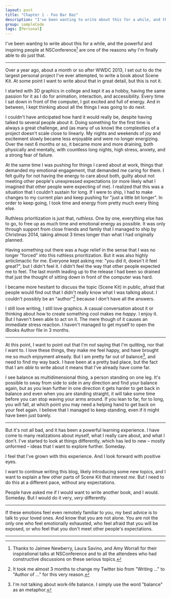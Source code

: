 ```yaml
---
layout: post
title: "Chapter 1 - Foo Bar Baz"
description: "I've been wanting to write about this for a while, and the powerful and inspiring people at NSConference are one of the reasons why I'm doing so. Over a year ago, about a month or so after WWDC 2013, I set out to do the largest personal project I've ever attempted, and I couldn't have anticipated how hard it would really be. "
group: sampleCode
tags: [Personal] 
---
```


I've been wanting to write about this for a while, and the powerful and inspiring people at NSConference[^talks] are one of the reasons why I'm finally able to do just that. 

---

Over a year ago, about a month or so after WWDC 2013, I set out to do the largest personal project I've ever attempted, to write a book about Scene Kit. At some point I want to write about that in great detail, but this is not it.

I started with 3D graphics in college and kept it as a hobby, having the same passion for it as I do for animation, interaction, and accessibility. Every time I sat down in front of the computer, I got excited and full of energy. And in between, I kept thinking about all the things I was going to do next. 

I couldn't have anticipated how hard it would really be, despite having talked to several people about it. Doing something for the first time is always a great challenge, and (as many of us know) the complexities of a project doesn't scale close to linearly. My nights and weekends of joy and excitement slowly became less enjoyable and were no longer energizing. Over the next 6 months or so, it became more and more draining, both physically and mentally, with countless long nights, high stress, anxiety, and a strong fear of failure. 

At the same time I was pushing for things I cared about at work, things that demanded my emotional engagement, that demanded me caring for them. I felt guilty for not having the energy to care about both, guilty about not meeting other people's unexpressed expectations (or more likely what I imagined that other people were expecting of me). I realized that this was a situation that I couldn't sustain for long. If I were to ship, I had to make changes to my current plan and keep pushing for "just a little bit longer". In order to keep going, I took time and energy from pretty much every thing else. 

Ruthless prioritization is just that, _ruthless_. One by one, everything else has to go, to free up as much time and emotional energy as possible. It was only through support from close friends and family that I managed to ship by Christmas 2014, taking almost 3 times longer than what I had originally planned. 

Having something out there was a _huge_ relief in the sense that I was no longer "forced" into this ruthless prioritization. But it was also highly anticlimactic for me. Everyone kept asking me: "you did it, doesn't it feel great?", but I didn't feel it. I didn't feel the way that other people expected me to feel. The last month leading up to the release I had been so drained that just the thought of sitting down in front of the computer was hard. 

I became more hesitant to discuss the topic (Scene Kit) in public, afraid that people would find out that I didn't really know what I was talking about. I couldn't possibly be an "author"[^bio] because I don't have all the answers.

[^bio]: It took me almost 3 months to change my Twitter bio from "Writing ..." to "Author of ..." for this very reason.   

I still love writing, I still love graphics. A casual conversation about it or thinking about how to create something cool makes me *happy*. I enjoy it. But I haven't been able to act on it. The mere though of it causes an immediate stress reaction. I haven't managed to get myself to open the iBooks Author file in 3 months. 

---

At this point, I want to point out that I'm _not_ saying that I'm quitting, nor that I want to. I love these things, they make me feel happy, and have brought me so much enjoyment already. But I am pretty far out of balance[^balance], and need to find my way back. I have been at a pretty bad place, but the fact that I am _able_ to write about it means that I've already have come far.

[^balance]: I'm not talking about work-life balance. I simply use the word "balance" as an metaphor.

I see balance as multidimensional thing, a person standing on one leg. It's possible to sway from side to side in any direction and find your balance again, but as you lean further in one direction it gets harder to get back in balance and even when you are standing straight, it will take some time before you can stop waving your arms around. If you lean to far, for to long, you will fall, at which point you may need a helping hand to get back on your feet again. I believe that I managed to keep standing, even if it might have been just barely. 

---

But it's not all bad, and it has been a powerful learning experience. I have come to many realizations about myself, what I really care about, and what I don't. I've started to look at things differently, which has led to new – mostly unformed – ideas that I want to explore further. Someday.

I feel that I've grown with this experience. And I look forward with positive eyes. 

I want to continue writing this blog, likely introducing some new topics, and I want to explain a few other parts of Scene Kit that interest _me_. But I need to do this at a different pace, without any expectations. 

People have asked me if I would want to write another book, and I would. Someday. But I would do it very, _very_ differently. 

---

If these emotions feel even remotely familiar to you, my best advice is to talk to your loved ones. And know that you are not alone. You are not the only one who feel emotionally exhausted, who feel afraid that you will be exposed, or who feel that you don't meet other people's expectations.

---

[^talks]: Thanks to Jaimee Newberry, Laura Savino, and Amy Worrall for their inspirational talks at NSConference and to all the attendees who had constructive discussions on these serious topics. 